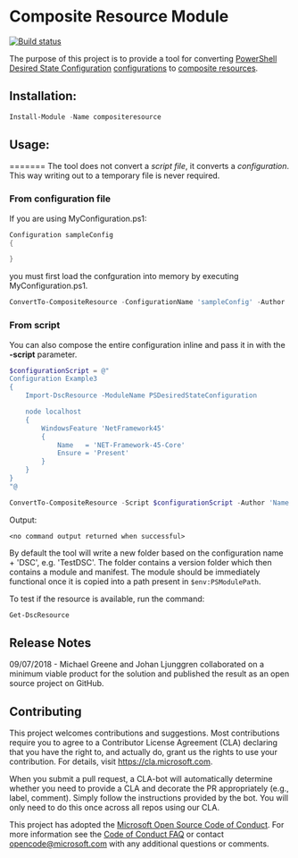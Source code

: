 # Composite Resource Module

[![Build status](https://ci.appveyor.com/api/projects/status/c80a8uja31avfha4/branch/master?svg=true)](https://ci.appveyor.com/project/mgreenegit/compositeresource/branch/master)

The purpose of this project is to provide a tool for converting
[PowerShell Desired State Configuration](https://docs.microsoft.com/en-us/powershell/dsc/overview)
[configurations](https://docs.microsoft.com/en-us/powershell/dsc/configurations)
to
[composite resources](https://docs.microsoft.com/en-us/powershell/dsc/authoringresourcecomposite).

## Installation:
```powershell
Install-Module -Name compositeresource
```

## Usage:
=======
The tool does not convert a *script file*, it converts a *configuration*. 
This way writing out to a temporary file is never required.

### From configuration file

If you are using MyConfiguration.ps1:
```powershell
Configuration sampleConfig
{

}
```
you must first load the confguration into memory by executing MyConfiguration.ps1. 
```powershell
ConvertTo-CompositeResource -ConfigurationName 'sampleConfig' -Author 'Name' -Description 'Text'
```

### From script

You can also compose the entire configuration inline and pass it in with the **-script** parameter. 
```powershell
$configurationScript = @"
Configuration Example3
{
    Import-DscResource -ModuleName PSDesiredStateConfiguration

    node localhost
    {
        WindowsFeature 'NetFramework45'
        {
            Name   = 'NET-Framework-45-Core'
            Ensure = 'Present'
        }
    }
}
"@

ConvertTo-CompositeResource -Script $configurationScript -Author 'Name' -Description 'Text'
```

Output:

    <no command output returned when successful>

By default the tool will write a new folder based on the configuration name + 'DSC',
e.g. 'TestDSC'.
The folder contains a version folder which then contains a module and manifest.
The module should be immediately functional once it is copied into a path present
in `$env:PSModulePath`.

To test if the resource is available, run the command:

```powershell
Get-DscResource
```

## Release Notes

09/07/2018 - Michael Greene and Johan Ljunggren collaborated on a minimum viable product for the
solution and published the result as an open source project on GitHub.

## Contributing

This project welcomes contributions and suggestions.  Most contributions require you to agree to a
Contributor License Agreement (CLA) declaring that you have the right to, and actually do, grant us
the rights to use your contribution. For details, visit https://cla.microsoft.com.

When you submit a pull request, a CLA-bot will automatically determine whether you need to provide
a CLA and decorate the PR appropriately (e.g., label, comment). Simply follow the instructions
provided by the bot. You will only need to do this once across all repos using our CLA.

This project has adopted the [Microsoft Open Source Code of Conduct](https://opensource.microsoft.com/codeofconduct/).
For more information see the [Code of Conduct FAQ](https://opensource.microsoft.com/codeofconduct/faq/) or
contact [opencode@microsoft.com](mailto:opencode@microsoft.com) with any additional questions or comments.
